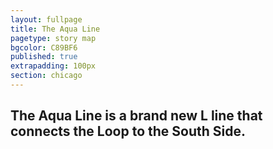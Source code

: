 ```yaml
---
layout: fullpage
title: The Aqua Line
pagetype: story map
bgcolor: C89BF6
published: true
extrapadding: 100px
section: chicago
---
```


## The Aqua Line is a brand new L line that connects the Loop to the South Side.
